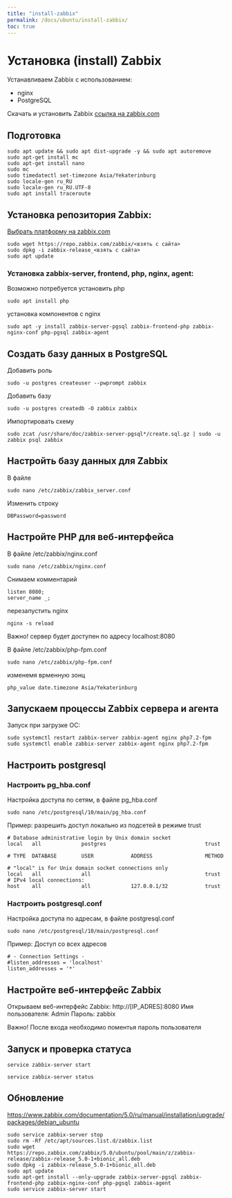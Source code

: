 ```yaml
---
title: "install-zabbix"
permalink: /docs/ubuntu/install-zabbix/
toc: true
---
```


# Установка (install) Zabbix

Устанавливаем Zabbix с использованием:
- nginx
- PostgreSQL

Скачать и установить Zabbix [ссылка на zabbix.com](https://www.zabbix.com/ru/download?zabbix=5.4&os_distribution=ubuntu&os_version=20.04_focal&db=postgresql&ws=nginx)

## Подготовка

```
sudo apt update && sudo apt dist-upgrade -y && sudo apt autoremove
sudo apt-get install mc
sudo apt-get install nano
sudo mc
sudo timedatectl set-timezone Asia/Yekaterinburg
sudo locale-gen ru_RU
sudo locale-gen ru_RU.UTF-8
sudo apt install traceroute
```

## Установка репозитория Zabbix:

[Выбрать платформу на zabbix.com](https://www.zabbix.com/ru/download)

```
sudo wget https://repo.zabbix.com/zabbix/<взять с сайта>
sudo dpkg -i zabbix-release_<взять с сайта>
sudo apt update
```

### Установка zabbix-server, frontend, php, nginx, agent:

Возможно потребуется установить php
```
sudo apt install php
```

установка компонентов с nginx
```
sudo apt -y install zabbix-server-pgsql zabbix-frontend-php zabbix-nginx-conf php-pgsql zabbix-agent
```

## Создать базу данных в PostgreSQL

Добавить роль
```
sudo -u postgres createuser --pwprompt zabbix
```

Добавить базу
```
sudo -u postgres createdb -O zabbix zabbix
```

Импортировать схему
```
sudo zcat /usr/share/doc/zabbix-server-pgsql*/create.sql.gz | sudo -u zabbix psql zabbix
```

## Настройть базу данных для Zabbix

В файле
```
sudo nano /etc/zabbix/zabbix_server.conf
```

Изменить строку
```
DBPassword=password
```

## Настройте PHP для веб-интерфейса

В файле /etc/zabbix/nginx.conf
```
sudo nano /etc/zabbix/nginx.conf
```

Снимаем комментарий
```
listen 8080;
server_name _;
```

перезапустить nginx
```
nginx -s reload
```

Важно! сервер будет доступен по адресу localhost:8080

В файле /etc/zabbix/php-fpm.conf

```
sudo nano /etc/zabbix/php-fpm.conf
```

изменемя врменную зонц

```
php_value date.timezone Asia/Yekaterinburg
```

## Запускаем процессы Zabbix сервера и агента

Запуск при загрузке ОС:
```
sudo systemctl restart zabbix-server zabbix-agent nginx php7.2-fpm
sudo systemctl enable zabbix-server zabbix-agent nginx php7.2-fpm
```

## Настроить postgresql

### Настроить pg_hba.conf

Настройка доступа по сетям, в файле pg_hba.conf
```
sudo nano /etc/postgresql/10/main/pg_hba.conf
```

Пример: разрешить доступ локально из подсетей в режиме trust
```
# Database administrative login by Unix domain socket
local   all             postgres                                trust

# TYPE  DATABASE        USER            ADDRESS                 METHOD

# "local" is for Unix domain socket connections only
local   all             all                                     trust
# IPv4 local connections:
host    all             all             127.0.0.1/32            trust
```

### Настроить postgresql.conf

Настройка доступа по адресам, в файле postgresql.conf
```
sudo nano /etc/postgresql/10/main/postgresql.conf
```

Пример: Доступ со всех адресов
```
# - Connection Settings -
#listen_addresses = 'localhost'
listen_addresses = '*'
```

## Настройте веб-интерфейс Zabbix

Открываем веб-интерфейс Zabbix: http://[IP_ADRES]:8080
Имя пользователя: Admin
Пароль: zabbix

Важно! После входа необходимо поментья пароль пользователя

## Запуск и проверка статуса

```
service zabbix-server start
```

```
service zabbix-server status
```

## Обновление

https://www.zabbix.com/documentation/5.0/ru/manual/installation/upgrade/packages/debian_ubuntu

```
sudo service zabbix-server stop
sudo rm -Rf /etc/apt/sources.list.d/zabbix.list
sudo wget https://repo.zabbix.com/zabbix/5.0/ubuntu/pool/main/z/zabbix-release/zabbix-release_5.0-1+bionic_all.deb
sudo dpkg -i zabbix-release_5.0-1+bionic_all.deb
sudo apt update
sudo apt-get install --only-upgrade zabbix-server-pgsql zabbix-frontend-php zabbix-nginx-conf php-pgsql zabbix-agent
sudo service zabbix-server start
```
